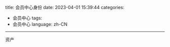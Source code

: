 title: 会员中心身份
date: 2023-04-01 15:39:44
categories:
- 会员中心
tags:
- 会员中心
language: zh-CN
---
资产
<!-- more -->